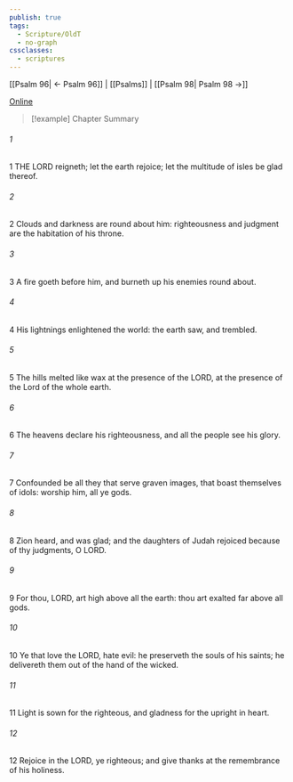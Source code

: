 ```yaml
---
publish: true
tags:
  - Scripture/OldT
  - no-graph
cssclasses:
  - scriptures
---
```

[[Psalm 96| ← Psalm 96]] | [[Psalms]] | [[Psalm 98| Psalm 98 →]]

[Online](https://churchofjesuschrist.org/study/scriptures/ot/ps/97?lang=eng)

>[!example] Chapter Summary
>
###### 1
1 THE LORD reigneth; let the earth rejoice; let the multitude of isles be glad thereof.
###### 2
2 Clouds and darkness are round about him: righteousness and judgment are the habitation of his throne.
###### 3
3 A fire goeth before him, and burneth up his enemies round about.
###### 4
4 His lightnings enlightened the world: the earth saw, and trembled.
###### 5
5 The hills melted like wax at the presence of the LORD, at the presence of the Lord of the whole earth.
###### 6
6 The heavens declare his righteousness, and all the people see his glory.
###### 7
7 Confounded be all they that serve graven images, that boast themselves of idols: worship him, all ye gods.
###### 8
8 Zion heard, and was glad; and the daughters of Judah rejoiced because of thy judgments, O LORD.
###### 9
9 For thou, LORD, art high above all the earth: thou art exalted far above all gods.
###### 10
10 Ye that love the LORD, hate evil: he preserveth the souls of his saints; he delivereth them out of the hand of the wicked.
###### 11
11 Light is sown for the righteous, and gladness for the upright in heart.
###### 12
12 Rejoice in the LORD, ye righteous; and give thanks at the remembrance of his holiness.



